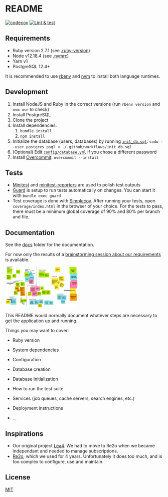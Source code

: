 # README

[![codecov](https://codecov.io/gh/rezoleo/lea5/branch/master/graph/badge.svg)](https://codecov.io/gh/rezoleo/lea5/)
[![Lint & test](https://github.com/rezoleo/lea5/workflows/Lint%20&%20test/badge.svg)](https://github.com/rezoleo/lea5/actions?query=workflow%3A%22Lint+%26+test%22)

## Requirements

- Ruby version 2.7.1 (see [.ruby-version](.ruby-version))
- Node v12.18.4 (see [.nvmrc](.nvmrc))
- Yarn v1
- PostgreSQL 12.4+

It is recommended to use [rbenv][rbenv] and [nvm][nvm] to install both language runtimes.

[rbenv]: https://github.com/rbenv/rbenv
[nvm]: https://github.com/nvm-sh/nvm

## Development

1. Install NodeJS and Ruby in the correct versions (run `rbenv version` and `nvm use` to check)
2. Install PostgreSQL
3. Clone the project
4. Install dependencies:
   1. `bundle install`
   2. `npm install`
5. Initialize the database (users, databases) by running [`init_db.sql`](.github/workflows/init_db.sql): `sudo --user postgres psql < ./.github/workflows/init_db.sql`
6. (Optional) Edit [`config/database.yml`](config/database.yml) if you chose a different password
7. Install [Overcommit](https://github.com/sds/overcommit): `overcommit --install`

## Tests

- [Minitest][minitest] and [minitest-reporters][minitest-reporters] are used to polish test outputs
- [Guard][guard] is setup to run tests automatically on changes. You can start it with `bundle exec guard`
- Test coverage is done with [Simplecov][simplecov]. After running your tests, open `coverage/index.html` in the browser of your choice.
  For the tests to pass, there must be a minimum global coverage of 90% and 80% per branch and file.

[minitest]: https://guides.rubyonrails.org/testing.html
[minitest-reporters]: https://rubygems.org/gems/minitest-reporters/versions/1.1.11
[guard]: https://github.com/guard/guard
[simplecov]: https://github.com/simplecov-ruby/simplecov

## Documentation

See the [docs](docs/) folder for the documentation.

For now only the results of a [brainstorming session about our requirements][definition-des-besoins] is available.

[<img alt="Requirements" src="docs/definition-des-besoins/Lea5-Definition-des-besoins.png" width="230" height="130">][definition-des-besoins]

[definition-des-besoins]: docs/definition-des-besoins/README.md

This README would normally document whatever steps are necessary to get the
application up and running.

Things you may want to cover:

- Ruby version

- System dependencies

- Configuration

- Database creation

- Database initialization

- How to run the test suite

- Services (job queues, cache servers, search engines, etc.)

- Deployment instructions

- ...

## Inspirations

- Our original project [Lea4][lea4]. We had to move to Re2o when we became independant and needed to manage subscriptions.
- [Re2o][re2o], which we used for 4 years. Unfortunately it does too much, and is too complex to configure, use and maintain.

[lea4]: https://github.com/rezoleo/le4/
[re2o]: https://gitlab.federez.net/re2o/re2o

## License

[MIT](./LICENSE)
